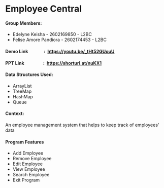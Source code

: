 # **Employee Central**

#### Group Members:
+ Edelyne Keisha - 2602169850 - L2BC
+ Felise Amore Pandiora - 2602174453 - L2BC

#### Demo Link &nbsp;&nbsp;&nbsp;&nbsp; &nbsp;&nbsp;&nbsp;&nbsp; &nbsp;&nbsp;&nbsp;&nbsp;: &nbsp;https://youtu.be/_tHt52GUouU
#### PPT Link &nbsp;&nbsp;&nbsp;&nbsp; &nbsp;&nbsp;&nbsp;&nbsp; &nbsp;&nbsp; &nbsp;&nbsp;&nbsp;&nbsp;: &nbsp;https://shorturl.at/nuKX1

#### Data Structures Used:
+ ArrayList
+ TreeMap
+ HashMap
+ Queue

#### Context:

An employee management system that helps to keep track of employees' data

#### Program Features
+ Add Employee
+ Remove Employee
+ Edit Employee
+ View Employee
+ Search Employee
+ Exit Program


